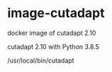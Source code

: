 # image-cutadapt
docker image of cutadapt 2.10

cutadapt 2.10 with Python 3.8.5


/usr/local/bin/cutadapt
